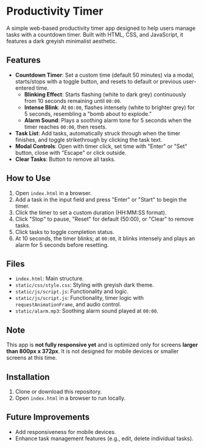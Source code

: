 # Productivity Timer

A simple web-based productivity timer app designed to help users manage tasks with a countdown timer. Built with HTML, CSS, and JavaScript, it features a dark greyish minimalist aesthetic.

## Features

- **Countdown Timer**: Set a custom time (default 50 minutes) via a modal, starts/stops with a toggle button, and resets to default or previous user-entered time.
  - **Blinking Effect**: Starts flashing (white to dark grey) continuously from 10 seconds remaining until `00:00`.
  - **Intense Blink**: At `00:00`, flashes intensely (white to brighter grey) for 5 seconds, resembling a "bomb about to explode."
  - **Alarm Sound**: Plays a soothing alarm tone for 5 seconds when the timer reaches `00:00`, then resets.
- **Task List**: Add tasks, automatically struck through when the timer finishes, and toggle strikethrough by clicking the task text.
- **Modal Controls**: Open with timer click, set time with "Enter" or "Set" button, close with "Escape" or click outside.
- **Clear Tasks**: Button to remove all tasks.

## How to Use

1. Open `index.html` in a browser.
2. Add a task in the input field and press "Enter" or "Start" to begin the timer.
3. Click the timer to set a custom duration (HH:MM:SS format).
4. Click "Stop" to pause, "Reset" for default (50:00), or "Clear" to remove tasks.
5. Click tasks to toggle completion status.
6. At 10 seconds, the timer blinks; at `00:00`, it blinks intensely and plays an alarm for 5 seconds before resetting.

## Files

- `index.html`: Main structure.
- `static/css/style.css`: Styling with greyish dark theme.
- `static/js/script.js`: Functionality and logic.
- `static/js/script.js`: Functionality, timer logic with `requestAnimationFrame`, and audio control.
- `static/alarm.mp3`: Soothing alarm sound played at `00:00`.

## Note

This app is **not fully responsive yet** and is optimized only for screens **larger than 800px x 372px**. It is not designed for mobile devices or smaller screens at this time.

## Installation

1. Clone or download this repository.
2. Open `index.html` in a browser to run locally.

## Future Improvements

- Add responsiveness for mobile devices.
- Enhance task management features (e.g., edit, delete individual tasks).
